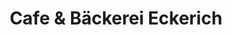 ---
title: "Cafe & Bäckerei Eckerich"
url: /eltville-am-rhein/cafe-und-baeckerei-eckerich/
shop: Bäckerei
---